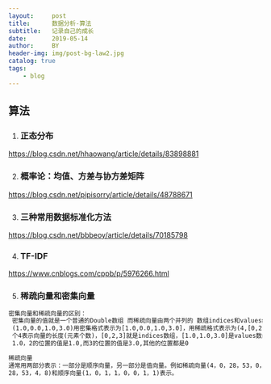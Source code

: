 ```yaml
---
layout:     post
title:      数据分析-算法
subtitle:   记录自己的成长
date:       2019-05-14
author:     BY
header-img: img/post-bg-law2.jpg
catalog: true
tags:
    - blog
---
```



## 算法

1. ### 正态分布

https://blog.csdn.net/hhaowang/article/details/83898881

2. ### 概率论：均值、方差与协方差矩阵

https://blog.csdn.net/pipisorry/article/details/48788671

3. ### 三种常用数据标准化方法 

https://blog.csdn.net/bbbeoy/article/details/70185798

4. ### TF-IDF
https://www.cnblogs.com/cppb/p/5976266.html

5. ### 稀疏向量和密集向量



```tex
密集向量和稀疏向量的区别：
 密集向量的值就是一个普通的Double数组 而稀疏向量由两个并列的 数组indices和values组成 例如：向量
 (1.0,0.0,1.0,3.0)用密集格式表示为[1.0,0.0,1.0,3.0]，用稀疏格式表示为(4,[0,2,3],[1.0,1.0,3.0]) 第一
 个4表示向量的长度(元素个数)，[0,2,3]就是indices数组，[1.0,1.0,3.0]是values数组 表示向量0的位置的值是
 1.0，2的位置的值是1.0,而3的位置的值是3.0,其他的位置都是0

稀疏向量
通常用两部分表示：一部分是顺序向量，另一部分是值向量。例如稀疏向量(4，0，28，53，0，0，4，8)可用值向量(4，
28，53，4，8)和顺序向量(1，0，1，1，0，0，1，1)表示。
```




